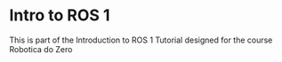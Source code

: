 # Intro to ROS 1
This is part of the Introduction to ROS 1 Tutorial designed for the course Robotica do Zero 
